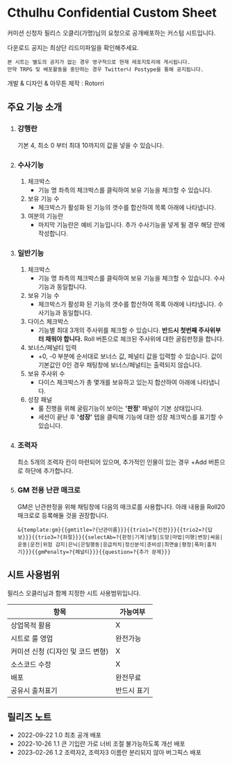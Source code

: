 # Cthulhu Confidential Custom Sheet
커미션 신청자 필리스 오클리(가명)님의 요청으로 공개배포하는 커스텀 시트입니다.

다운로드 공지는 최상단 리드미파일을 확인해주세요.

```
본 시트는 별도의 공지가 없는 경우 영구적으로 현재 레포지토리에 게시됩니다.
만약 TRPG 및 배포활동을 중단하는 경우 Twitter나 Postype을 통해 공지됩니다.
```

개발 & 디자인 & 아무튼 제작 : Rotorri



## 주요 기능 소개

1. ### 강행란
    기본 4, 최소 0 부터 최대 10까지의 값을 넣을 수 있습니다.
1. ### 수사기능
    1. 체크박스
        - 기능 명 좌측의 체크박스를 클릭하여 보유 기능을 체크할 수 있습니다.
    1. 보유 기능 수
        - 체크박스가 활성화 된 기능의 갯수를 합산하여 목록 아래에 나타냅니다.
    1. 여분의 기능란
        - 마지막 기능란은 예비 기능입니다. 추가 수사기능을 넣게 될 경우 해당 란에 작성합니다.

1. ### 일반기능
    1. 체크박스
        - 기능 명 좌측의 체크박스를 클릭하여 보유 기능을 체크할 수 있습니다. 수사기능과 동일합니다.
    1. 보유 기능 수
        - 체크박스가 활성화 된 기능의 갯수를 합산하여 목록 아래에 나타냅니다. 수사기능과 동일합니다.
    1. 다이스 체크박스
        - 기능별 최대 3개의 주사위를 체크할 수 있습니다. **반드시 첫번째 주사위부터 채워야 합니다.** Roll 버튼으로 체크된 주사위에 대한 굴림판정을 합니다.
    1. 보너스/페널티 입력
        - +0, -0 부분에 순서대로 보너스 값, 페널티 값을 입력할 수 있습니다. 값이 기본값인 0인 경우 채팅창에 보너스/페널티는 출력되지 않습니다.
    1. 보유 주사위 수
        - 다이스 체크박스가 총 몇개를 보유하고 있는지 합산하여 아래에 나타냅니다.
    1. 성장 패널
        - 룰 진행을 위해 굴림기능이 보이는 **'판정'** 패널이 기본 상태입니다.
        - 세션이 끝난 후 **'성장'** 탭을 클릭해 기능에 대한 성장 체크박스를 표기할 수 있습니다.

1. ### 조력자
    최소 5개의 조력자 칸이 마련되어 있으며, 추가적인 인물이 있는 경우 +Add 버튼으로 하단에 추가합니다.

1. ### GM 전용 난관 매크로
    GM은 난관판정을 위해 채팅창에 다음의 매크로를 사용합니다. 아래 내용을 Roll20 매크로로 등록해둘 것을 권장합니다.
    ```
    &{template:gm}{{gmtitle=?{난관이름}}}{{trio1=?{진전}}}{{trio2=?{답보}}}{{trio3=?{좌절}}}{{selectAb=?{판정|기계|냉철|도망|마법|미행|변장|싸움|운동|운전|위험 감지|은닉|은밀행동|응급처치|정신분석|준비성|최면술|평정|폭파|훔치기}}}{{gmPenalty=?{페널티}}}{{question=?{추가 문제}}}
    ```


## 시트 사용범위
필리스 오클리님과 함께 지정한 시트 사용범위입니다.

|항목|가능여부|
|---|---|
|상업목적 활용|X|
|시트로 룰 영업|완전가능|
|커미션 신청 (디자인 및 코드 변형)|X|
|소스코드 수정|X|
|배포|완전무료|
|공유시 출처표기|반드시 표기|


## 릴리즈 노트
- 2022-09-22 1.0 최초 공개 배포
- 2022-10-26 1.1 큰 기입란 가로 너비 조절 불가능하도록 개선 배포
- 2023-02-26 1.2 조력자2, 조력자3 이름란 분리되지 않아 버그픽스 배포